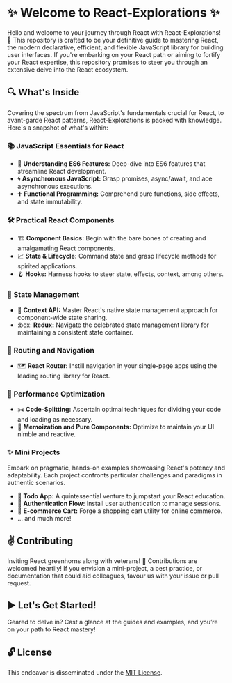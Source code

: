 # :sparkles: Welcome to React-Explorations :sparkles:

Hello and welcome to your journey through React with React-Explorations! :wave: This repository is crafted to be your definitive guide to mastering React, the modern declarative, efficient, and flexible JavaScript library for building user interfaces. If you're embarking on your React path or aiming to fortify your React expertise, this repository promises to steer you through an extensive delve into the React ecosystem.

## :mag: What's Inside

Covering the spectrum from JavaScript's fundamentals crucial for React, to avant-garde React patterns, React-Explorations is packed with knowledge. Here's a snapshot of what's within:

### :books: JavaScript Essentials for React
- :newspaper: **Understanding ES6 Features:** Deep-dive into ES6 features that streamline React development.
- :cyclone: **Asynchronous JavaScript:** Grasp promises, async/await, and ace asynchronous executions.
- :heavy_plus_sign: **Functional Programming:** Comprehend pure functions, side effects, and state immutability.

### :hammer_and_wrench: Practical React Components
- :building_construction: **Component Basics:** Begin with the bare bones of creating and amalgamating React components.
- :chart_with_upwards_trend: **State & Lifecycle:** Command state and grasp lifecycle methods for spirited applications.
- :hook: **Hooks:** Harness hooks to steer state, effects, context, among others.

### :game_die: State Management
- :link: **Context API:** Master React's native state management approach for component-wide state sharing.
- :box: **Redux:** Navigate the celebrated state management library for maintaining a consistent state container.

### :compass: Routing and Navigation
- :world_map: **React Router:** Instill navigation in your single-page apps using the leading routing library for React.

### :rocket: Performance Optimization
- :scissors: **Code-Splitting:** Ascertain optimal techniques for dividing your code and loading as necessary.
- :brain: **Memoization and Pure Components:** Optimize to maintain your UI nimble and reactive.

### :sparkles: Mini Projects
Embark on pragmatic, hands-on examples showcasing React's potency and adaptability. Each project confronts particular challenges and paradigms in authentic scenarios.

- :memo: **Todo App:** A quintessential venture to jumpstart your React education.
- :closed_lock_with_key: **Authentication Flow:** Install user authentication to manage sessions.
- :shopping_cart: **E-commerce Cart:** Forge a shopping cart utility for online commerce.
- ... and much more!

## :v: Contributing

Inviting React greenhorns along with veterans! :muscle: Contributions are welcomed heartily! If you envision a mini-project, a best practice, or documentation that could aid colleagues, favour us with your issue or pull request.

## :arrow_forward: Let's Get Started!

Geared to delve in? Cast a glance at the guides and examples, and you’re on your path to React mastery!

## :unlock: License

This endeavor is disseminated under the [MIT License](LICENSE).
